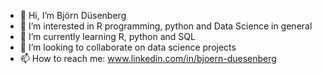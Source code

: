 - 👋 Hi, I’m Björn Düsenberg
- 👀 I’m interested in R programming, python and Data Science in general
- 🌱 I’m currently learning R, python and SQL
- 💞️ I’m looking to collaborate on data science projects
- 📫 How to reach me: www.linkedin.com/in/bjoern-duesenberg

<!---
bjoernduesenberg/bjoernduesenberg is a ✨ special ✨ repository because its `README.md` (this file) appears on your GitHub profile.
You can click the Preview link to take a look at your changes.
--->
